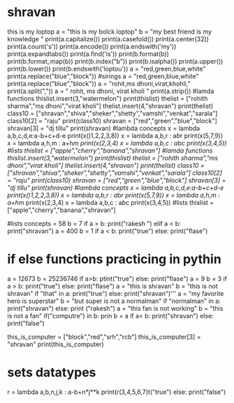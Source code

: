 # shravan
this is my loptop
a = "this is my bolck loptop"
b = "my best friend is my knowledge "
print(a.capitalize())
print(a.casefold())
print(a.center(32))
print(a.count('s'))
print(a.encode())
print(a.endswith('my'))
print(a.expandtabs())
print(a.find('is'))
print(b.format(b))
print(b.format_map(b))
print(b.index("b"))
print(b.isalpha())
print(a.upper())
print(b.lower())
print(b.endswith('loptou'))
a = "red,green,blue,white"
print(a.replace("blue","block"))
#sirings
a = "red,green,blue,white"
print(a.replace("blue","block"))
a = "rohit,ms dhoni,virat,khohli,"
print(a.split(","))
a = " rohit, ms dhoni, virat kholi "
print(a.strip())
#lamda functions
thislist.insert(3,"watermelon")
print(thislist)
thelist = ["rohith sharma","ms dhoni","virat kholi"]
thelist.insert(4,"shravan")
print(thelist)
class10 = ["shravan","shiva","sheker","shetty","vamshi","venkat","sarala"]
class10[2] = "raju"
print(class10)
shravan = ["red","green","blue","block"]
shravan[3] = "dj tillu"
print(shravan)
#lambda concepts
x = lambda a,b,c,d,e:a-b+c+d-e
print(x()1,2,2,3,8))
x = lambda a,b,r : a*b*r
print(x(5,7,9))
x = lambda a,h,m : a+h*m
print(x(2,3,4)
x = lambda a,b,c : a*b*c
print(x(3,4,5))
#lists
thislist = ["apple","cherry","banana","shravan"]
#lamda functions
thislist.insert(3,"watermelon")
print(thislist)
thelist = ["rohith sharma","ms dhoni","virat kholi"]
thelist.insert(4,"shravan")
print(thelist)
class10 = ["shravan","shiva","sheker","shetty","vamshi","venkat","sarala"]
class10[2] = "raju"
print(class10)
shravan = ["red","green","blue","block"]
shravan[3] = "dj tillu"
print(shravan)
#lambda concepts
x = lambda a,b,c,d,e:a-b+c+d-e
print(x()1,2,2,3,8))
x = lambda a,b,r : a*b*r
print(x(5,7,9))
x = lambda a,h,m : a+h*m
print(x(2,3,4)
x = lambda a,b,c : a*b*c
print(x(3,4,5))
#lists
thislist = ["apple","cherry","banana","shravan"]

#lists concepts
= 58
b = 7
if a > b:
    print("rakesh ")
elif a < b:
    print("shravan")
a = 400
b = 1
if a < b:
    print("true")
else:
    print("flase")
# if else functions practicing in pythin
a = 12673
b = 25236746
if a>b:
    ptint("true")
else:
    print("flase")
a = 9
b = 3
if a > b:
    print("true")
else:
    print("flase")
a = "this is shravan"
b = "this is not shravan"
if "that" in a:
    print("true")
else:
    print("shravan")'''
a = "my favorite hero is superstar"
b = "but super is not a normalman"
if "normalman" in a:
    print("shravan")
else:
    print ("rakesh")
a = "this fan is not working"
b = "this is not a fan"
if("computre") in b:
    prin
b = a
if a< b:
    print("shravan")
else:
    print("false")

this_is_computer = ["block","red","srh","rcb"]
this_is_computer[3] = "shravan"
print(this_is_computer)
# sets datatypes
r = lambda a,b,n,j,k : a-b+n*j**k
print(r(3,4,5,6,7)t("true")
else:
    print("false")

